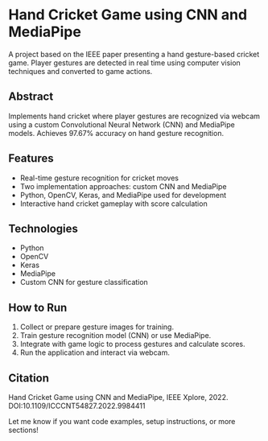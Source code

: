# Hand Cricket Game using CNN and MediaPipe

A project based on the IEEE paper presenting a hand gesture-based cricket game. Player gestures are detected in real time using computer vision techniques and converted to game actions.

## Abstract
Implements hand cricket where player gestures are recognized via webcam using a custom Convolutional Neural Network (CNN) and MediaPipe models. Achieves 97.67% accuracy on hand gesture recognition.

## Features
- Real-time gesture recognition for cricket moves
- Two implementation approaches: custom CNN and MediaPipe
- Python, OpenCV, Keras, and MediaPipe used for development
- Interactive hand cricket gameplay with score calculation

## Technologies
- Python
- OpenCV
- Keras
- MediaPipe
- Custom CNN for gesture classification

## How to Run
1. Collect or prepare gesture images for training.
2. Train gesture recognition model (CNN) or use MediaPipe.
3. Integrate with game logic to process gestures and calculate scores.
4. Run the application and interact via webcam.

## Citation
Hand Cricket Game using CNN and MediaPipe, IEEE Xplore, 2022. DOI:10.1109/ICCCNT54827.2022.9984411

Let me know if you want code examples, setup instructions, or more sections!
